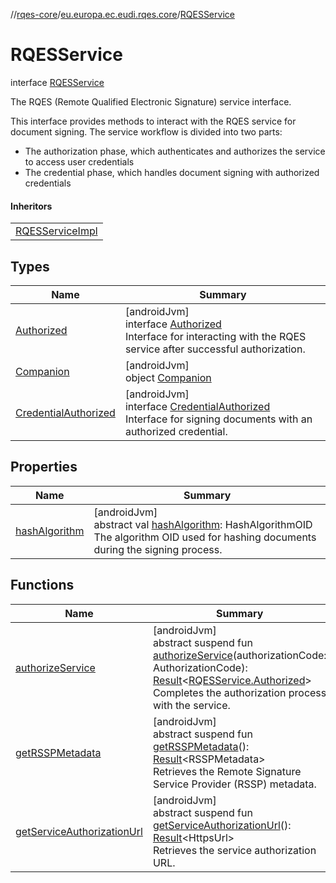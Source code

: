 //[rqes-core](../../../index.md)/[eu.europa.ec.eudi.rqes.core](../index.md)/[RQESService](index.md)

# RQESService

interface [RQESService](index.md)

The RQES (Remote Qualified Electronic Signature) service interface.

This interface provides methods to interact with the RQES service for document signing. The service workflow is divided into two parts:

- 
   The authorization phase, which authenticates and authorizes the service to access user credentials
- 
   The credential phase, which handles document signing with authorized credentials

#### Inheritors

| |
|---|
| [RQESServiceImpl](../-r-q-e-s-service-impl/index.md) |

## Types

| Name | Summary |
|---|---|
| [Authorized](-authorized/index.md) | [androidJvm]<br>interface [Authorized](-authorized/index.md)<br>Interface for interacting with the RQES service after successful authorization. |
| [Companion](-companion/index.md) | [androidJvm]<br>object [Companion](-companion/index.md) |
| [CredentialAuthorized](-credential-authorized/index.md) | [androidJvm]<br>interface [CredentialAuthorized](-credential-authorized/index.md)<br>Interface for signing documents with an authorized credential. |

## Properties

| Name | Summary |
|---|---|
| [hashAlgorithm](hash-algorithm.md) | [androidJvm]<br>abstract val [hashAlgorithm](hash-algorithm.md): HashAlgorithmOID<br>The algorithm OID used for hashing documents during the signing process. |

## Functions

| Name | Summary |
|---|---|
| [authorizeService](authorize-service.md) | [androidJvm]<br>abstract suspend fun [authorizeService](authorize-service.md)(authorizationCode: AuthorizationCode): [Result](https://kotlinlang.org/api/latest/jvm/stdlib/kotlin-stdlib/kotlin/-result/index.html)&lt;[RQESService.Authorized](-authorized/index.md)&gt;<br>Completes the authorization process with the service. |
| [getRSSPMetadata](get-r-s-s-p-metadata.md) | [androidJvm]<br>abstract suspend fun [getRSSPMetadata](get-r-s-s-p-metadata.md)(): [Result](https://kotlinlang.org/api/latest/jvm/stdlib/kotlin-stdlib/kotlin/-result/index.html)&lt;RSSPMetadata&gt;<br>Retrieves the Remote Signature Service Provider (RSSP) metadata. |
| [getServiceAuthorizationUrl](get-service-authorization-url.md) | [androidJvm]<br>abstract suspend fun [getServiceAuthorizationUrl](get-service-authorization-url.md)(): [Result](https://kotlinlang.org/api/latest/jvm/stdlib/kotlin-stdlib/kotlin/-result/index.html)&lt;HttpsUrl&gt;<br>Retrieves the service authorization URL. |
